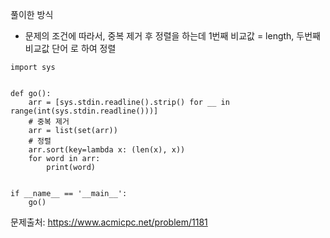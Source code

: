 풀이한 방식 
- 문제의 조건에 따라서, 중복 제거 후 정렬을 하는데 1번째 비교값 = length, 두번째 비교값 단어 로 하여 정렬 
```python3
import sys


def go():
    arr = [sys.stdin.readline().strip() for __ in range(int(sys.stdin.readline()))]
    # 중복 제거
    arr = list(set(arr))
    # 정렬
    arr.sort(key=lambda x: (len(x), x))
    for word in arr:
        print(word)


if __name__ == '__main__':
    go()
```
문제출처: https://www.acmicpc.net/problem/1181
